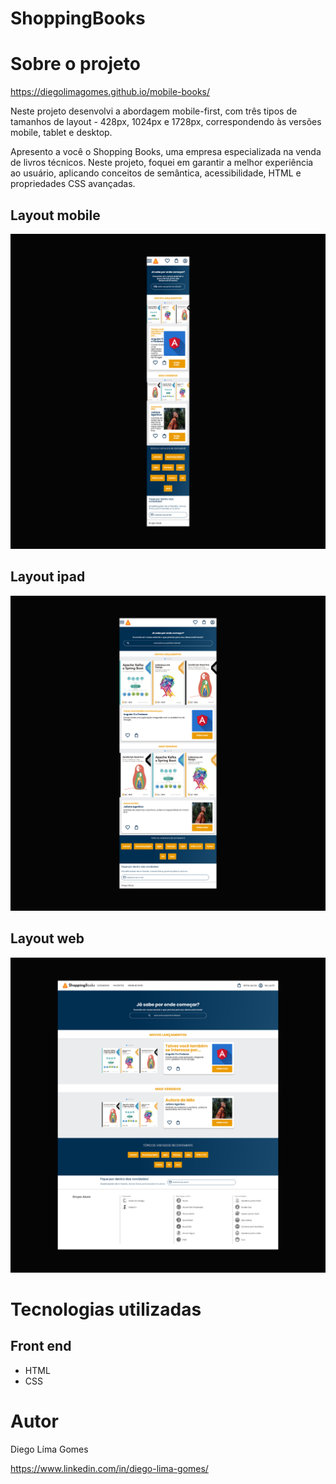 # ShoppingBooks

# Sobre o projeto

https://diegolimagomes.github.io/mobile-books/

Neste projeto desenvolvi a abordagem mobile-first, com três tipos de tamanhos de layout - 428px, 1024px e 1728px, correspondendo às versões mobile, tablet e desktop.

Apresento a você o Shopping Books, uma empresa especializada na venda de livros técnicos. Neste projeto, foquei em garantir a melhor experiência ao usuário, 
aplicando conceitos de semântica, acessibilidade, HTML e propriedades CSS avançadas.
## Layout mobile
![Mobile 1](https://github.com/diegolimagomes/mobile-books/blob/master/img/book-mobile.png) 

## Layout ipad
![Web 1](https://github.com/diegolimagomes/mobile-books/blob/master/img/book-ipad.png)

## Layout web
![Web 1](https://github.com/diegolimagomes/mobile-books/blob/master/img/3.png)


# Tecnologias utilizadas

## Front end
- HTML 
- CSS



# Autor

Diego Líma Gomes

https://www.linkedin.com/in/diego-lima-gomes/
